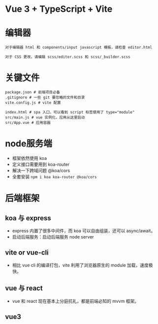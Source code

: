 # Vue 3 + TypeScript + Vite


# 编辑器
```
对于编辑器 html 和 components/input javascript 模板，请检查 editor.html

对于 CSS 更改，请编辑 scss/editor.scss 和 scss/_builder.scss

```



# 关键文件
```
package.json # 前端项目必备
.gitignore # 一些 git 要忽略的文件和目录
vite.config.js # vite 配置

index.html # spa 入口，可以看到 script 标签使用了 type="module"
src/main.js # vue 实例化，应用从这里启动
src/App.vue # 应用容器
```


# node服务端

- 框架依然使用 koa
- 定义接口需要用到 koa-router
- 解决一下跨域问题 @koa/cors
- 全套安装 ```npm i koa koa-router @koa/cors```


# 后端框架

## koa 与 express
- express 内置了很多中间件，而 koa 可以自由组装，还可以 async/await。
- 启动后端服务：启动后端服务 node server

## vite or vue-cli 
- 相比 vue cli 的编译打包，vite 利用了浏览器原生的 module 加载，速度极快。

## vue 与 react
- vue 和 react 现在基本上分庭抗礼，都是前端必知的 mvvm 框架。

## vue3 